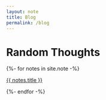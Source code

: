 ```yaml
---
layout: note
title: Blog
permalink: /blog
---
```


# Random Thoughts

<div>
  {%- for notes in site.note -%}
    <p><a href = "{{ notes.url }}">{{ notes.title }}</a></p>
  {%- endfor -%}
</div>
